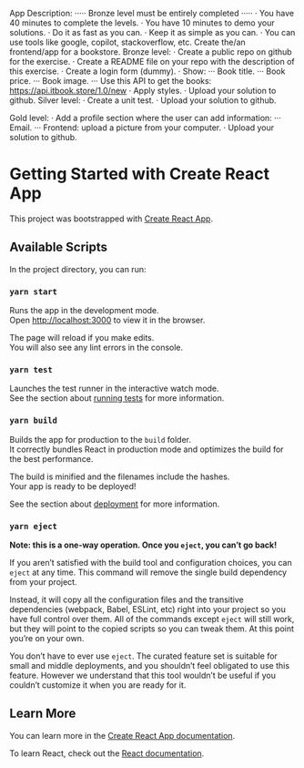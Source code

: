 App Description:
····· Bronze level must be entirely completed ·····
· You have 40 minutes to complete the levels.
· You have 10 minutes to demo your solutions.
· Do it as fast as you can.
· Keep it as simple as you can.
· You can use tools like google, copilot, stackoverflow, etc.
Create the/an frontend/app for a bookstore.
Bronze level:
· Create a public repo on github for the exercise.
· Create a README file on your repo with the description of this exercise.
· Create a login form (dummy).
· Show:
··· Book title.
··· Book price.
··· Book image.
··· Use this API to get the books: https://api.itbook.store/1.0/new
· Apply styles.
· Upload your solution to github.
Silver level:
· Create a unit test.
· Upload your solution to github.

Gold level:
· Add a profile section where the user can add information:
··· Email.
··· Frontend: upload a picture from your computer.
· Upload your solution to github.

# Getting Started with Create React App

This project was bootstrapped with [Create React App](https://github.com/facebook/create-react-app).

## Available Scripts

In the project directory, you can run:

### `yarn start`

Runs the app in the development mode.\
Open [http://localhost:3000](http://localhost:3000) to view it in the browser.

The page will reload if you make edits.\
You will also see any lint errors in the console.

### `yarn test`

Launches the test runner in the interactive watch mode.\
See the section about [running tests](https://facebook.github.io/create-react-app/docs/running-tests) for more information.

### `yarn build`

Builds the app for production to the `build` folder.\
It correctly bundles React in production mode and optimizes the build for the best performance.

The build is minified and the filenames include the hashes.\
Your app is ready to be deployed!

See the section about [deployment](https://facebook.github.io/create-react-app/docs/deployment) for more information.

### `yarn eject`

**Note: this is a one-way operation. Once you `eject`, you can’t go back!**

If you aren’t satisfied with the build tool and configuration choices, you can `eject` at any time. This command will remove the single build dependency from your project.

Instead, it will copy all the configuration files and the transitive dependencies (webpack, Babel, ESLint, etc) right into your project so you have full control over them. All of the commands except `eject` will still work, but they will point to the copied scripts so you can tweak them. At this point you’re on your own.

You don’t have to ever use `eject`. The curated feature set is suitable for small and middle deployments, and you shouldn’t feel obligated to use this feature. However we understand that this tool wouldn’t be useful if you couldn’t customize it when you are ready for it.

## Learn More

You can learn more in the [Create React App documentation](https://facebook.github.io/create-react-app/docs/getting-started).

To learn React, check out the [React documentation](https://reactjs.org/).
